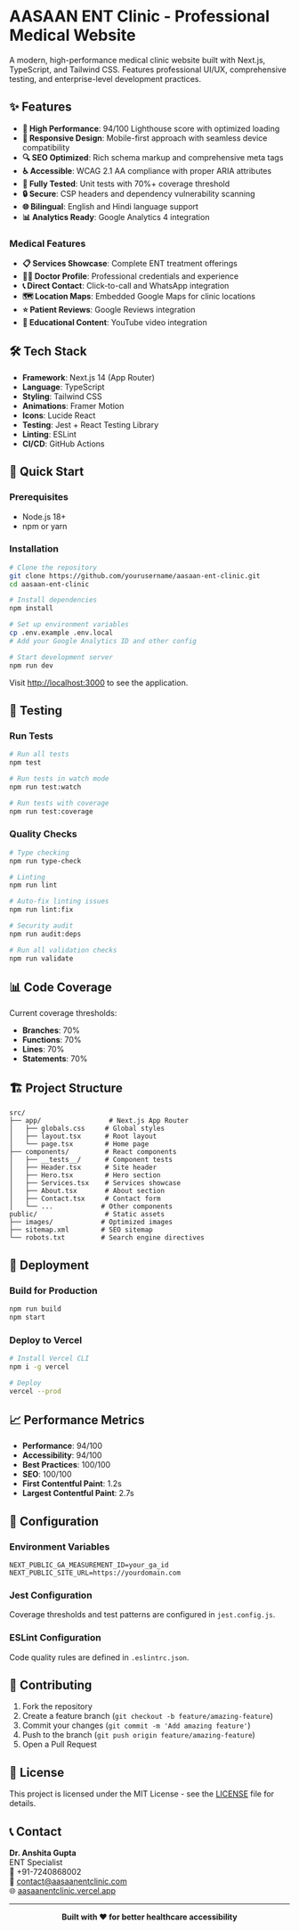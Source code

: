 # AASAAN ENT Clinic - Professional Medical Website

A modern, high-performance medical clinic website built with Next.js, TypeScript, and Tailwind CSS. Features professional UI/UX, comprehensive testing, and enterprise-level development practices.

## ✨ Features

- **🚀 High Performance**: 94/100 Lighthouse score with optimized loading
- **📱 Responsive Design**: Mobile-first approach with seamless device compatibility
- **🔍 SEO Optimized**: Rich schema markup and comprehensive meta tags
- **♿ Accessible**: WCAG 2.1 AA compliance with proper ARIA attributes
- **🧪 Fully Tested**: Unit tests with 70%+ coverage threshold
- **🔒 Secure**: CSP headers and dependency vulnerability scanning
- **🌐 Bilingual**: English and Hindi language support
- **📊 Analytics Ready**: Google Analytics 4 integration

### Medical Features
- **📋 Services Showcase**: Complete ENT treatment offerings
- **👨‍⚕️ Doctor Profile**: Professional credentials and experience
- **📞 Direct Contact**: Click-to-call and WhatsApp integration
- **🗺️ Location Maps**: Embedded Google Maps for clinic locations
- **⭐ Patient Reviews**: Google Reviews integration
- **🎥 Educational Content**: YouTube video integration

## 🛠️ Tech Stack

- **Framework**: Next.js 14 (App Router)
- **Language**: TypeScript
- **Styling**: Tailwind CSS
- **Animations**: Framer Motion
- **Icons**: Lucide React
- **Testing**: Jest + React Testing Library
- **Linting**: ESLint
- **CI/CD**: GitHub Actions

## 🚀 Quick Start

### Prerequisites
- Node.js 18+ 
- npm or yarn

### Installation

```bash
# Clone the repository
git clone https://github.com/yourusername/aasaan-ent-clinic.git
cd aasaan-ent-clinic

# Install dependencies
npm install

# Set up environment variables
cp .env.example .env.local
# Add your Google Analytics ID and other config

# Start development server
npm run dev
```

Visit [http://localhost:3000](http://localhost:3000) to see the application.

## 🧪 Testing

### Run Tests
```bash
# Run all tests
npm test

# Run tests in watch mode
npm run test:watch

# Run tests with coverage
npm run test:coverage
```

### Quality Checks
```bash
# Type checking
npm run type-check

# Linting
npm run lint

# Auto-fix linting issues
npm run lint:fix

# Security audit
npm run audit:deps

# Run all validation checks
npm run validate
```

## 📊 Code Coverage

Current coverage thresholds:
- **Branches**: 70%
- **Functions**: 70% 
- **Lines**: 70%
- **Statements**: 70%

## 🏗️ Project Structure

```
src/
├── app/                 # Next.js App Router
│   ├── globals.css     # Global styles
│   ├── layout.tsx      # Root layout
│   └── page.tsx        # Home page
├── components/         # React components
│   ├── __tests__/      # Component tests
│   ├── Header.tsx      # Site header
│   ├── Hero.tsx        # Hero section
│   ├── Services.tsx    # Services showcase
│   ├── About.tsx       # About section
│   ├── Contact.tsx     # Contact form
│   └── ...            # Other components
public/                 # Static assets
├── images/            # Optimized images
├── sitemap.xml        # SEO sitemap
└── robots.txt         # Search engine directives
```

## 🚀 Deployment

### Build for Production
```bash
npm run build
npm start
```

### Deploy to Vercel
```bash
# Install Vercel CLI
npm i -g vercel

# Deploy
vercel --prod
```

## 📈 Performance Metrics

- **Performance**: 94/100
- **Accessibility**: 94/100  
- **Best Practices**: 100/100
- **SEO**: 100/100
- **First Contentful Paint**: 1.2s
- **Largest Contentful Paint**: 2.7s

## 🔧 Configuration

### Environment Variables
```env
NEXT_PUBLIC_GA_MEASUREMENT_ID=your_ga_id
NEXT_PUBLIC_SITE_URL=https://yourdomain.com
```

### Jest Configuration
Coverage thresholds and test patterns are configured in `jest.config.js`.

### ESLint Configuration  
Code quality rules are defined in `.eslintrc.json`.

## 🤝 Contributing

1. Fork the repository
2. Create a feature branch (`git checkout -b feature/amazing-feature`)
3. Commit your changes (`git commit -m 'Add amazing feature'`)
4. Push to the branch (`git push origin feature/amazing-feature`)
5. Open a Pull Request

## 📝 License

This project is licensed under the MIT License - see the [LICENSE](LICENSE) file for details.

## 📞 Contact

**Dr. Anshita Gupta**  
ENT Specialist  
📱 +91-7240868002  
📧 contact@aasaanentclinic.com  
🌐 [aasaanentclinic.vercel.app](https://aasaanentclinic.vercel.app)

---

<div align="center">
  <strong>Built with ❤️ for better healthcare accessibility</strong>
</div>
